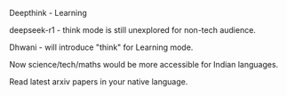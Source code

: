 Deepthink - Learning

deepseek-r1  - think mode is still unexplored for non-tech audience.

Dhwani - will introduce "think" for Learning mode.

Now science/tech/maths would be more accessible for Indian languages. 

Read latest arxiv papers in your native language.
